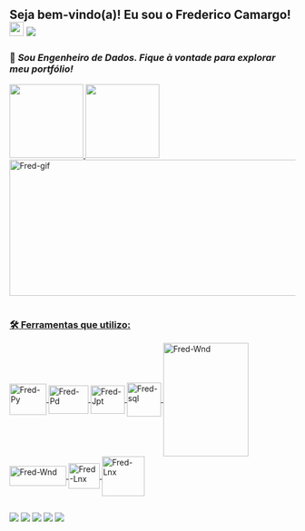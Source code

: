 ##              Seja bem-vindo(a)! Eu sou o Frederico Camargo! <img src="https://media.giphy.com/media/hvRJCLFzcasrR4ia7z/giphy.gif" width="25px"> ![](https://visitor-badge.glitch.me/badge?page_id=fredac86.fredac86)
  ### 🚀  *Sou Engenheiro de Dados. Fique à vontade para explorar meu portfólio!*     
 <div>
  <a href="https://github.com/fredac86">
  <img height="130em" src="https://github-readme-stats.vercel.app/api?username=fredac86&show_icons=true&theme=dark&include_all_commits=true&count_private=true"/>
  <img height="130em" src="https://github-readme-stats.vercel.app/api/top-langs/?username=fredac86&layout=compact&langs_count=7&theme=dark"/> 
</div>
  
  <img align="center" alt="Fred-gif" height="240" width="730" src="https://i.pinimg.com/originals/64/d6/bd/64d6bd48f42f75207f052ba6459c1f86.gif">
   
<div style="display: inline_block"><br>
  <h3>🛠 Ferramentas que utilizo:</h3>
  <img align="center" alt="Fred-Py" height="55" width="65" src="https://cdn.jsdelivr.net/gh/devicons/devicon/icons/python/python-original.svg">
  <img align="center" alt="Fred-Pd" height="50" width="70" src="https://www.pinclipart.com/picdir/big/367-3678882_python-logo-clipart-easy-pandas-python-logo-png.png">
  <img align="center" alt="Fred-Jpt" height="50" width="60" src="https://cdn.jsdelivr.net/gh/devicons/devicon/icons/jupyter/jupyter-original-wordmark.svg">
  <img align="center" alt="Fred-sql" height="60" width="60" src="https://symbols.getvecta.com/stencil_28/61_sql-database-generic.90b41636a8.svg">
  <img align="center" alt="Fred-Wnd" height="200" width="150" src="https://iconape.com/wp-content/files/bj/349525/svg/databricks-seeklogo.com.svg">
  <img align="center" alt="Fred-Wnd" height="35" width="100" src="https://upload.wikimedia.org/wikipedia/commons/thumb/a/a8/Microsoft_Azure_Logo.svg/187px-Microsoft_Azure_Logo.svg.png">
  <img align="center" alt="Fred-Lnx" height="45" width="55" src="https://seekicon.com/free-icon-download/linux_2.svg">
  <img align="center" alt="Fred-Lnx" height="70" width="75" src="https://www.instana.com/media/01_INSTANA_IconSet_ApacheSpark.svg">
  
</div>   
 
   ##
 
<div> 
   <a href = "mailto:fred.materiais@gmail.com"><img src="https://img.shields.io/badge/Gmail-D14836?style=for-the-badge&logo=gmail&logoColor=white" target="_blank"></a>
   <a href="https://www.linkedin.com/in/frederico-de-andrade-camargo/" target="_blank"><img src="https://img.shields.io/badge/-LinkedIn-%230077B5?style=for-the-badge&logo=linkedin&logoColor=white" target="_blank"></a>
   <a href="https://www.kaggle.com/fredericocamargo" target="_blank"><img src="https://img.shields.io/badge/Kaggle-20BEFF?style=for-the-badge&logo=Kaggle&logoColor=white" target="_blank"></a>
   <a href="https://discord.gg/9HSsxN8TeP" target="_blank"><img src="https://img.shields.io/badge/Discord-7289DA?style=for-the-badge&logo=discord&logoColor=white" target="_blank"></a>
  <a href="https://t.me/FredericoCamargo" target="_blank"><img src="https://img.shields.io/badge/Telegram-2CA5E0?style=for-the-badge&logo=telegram&logoColor=white" target="_blank"></a>
   

 
</div>
